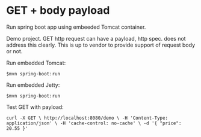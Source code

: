 # GET + body payload

Run spring boot app using embeeded Tomcat container.

Demo project.
GET http request can have a payload, http spec. does not address this clearly.
This is up to vendor to provide support of request body or not.

Run embedded Tomcat:

``
$mvn spring-boot:run
``

Run embedded Jetty:

``
$mvn spring-boot:run
``

Test GET with payload:

``
curl -X GET \
  http://localhost:8080/demo \
  -H 'Content-Type: application/json' \
  -H 'cache-control: no-cache' \
  -d '{
	"price": 20.55
   }'
``
